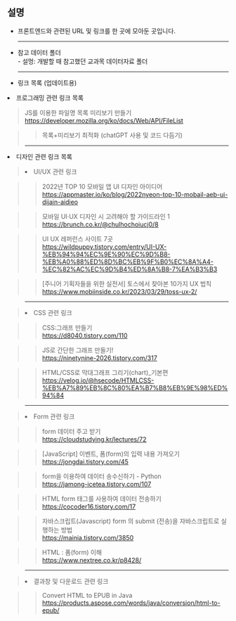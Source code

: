 ## 설명
<ul>
  <li>프론트엔드와 관련된 URL 및 링크를 한 곳에 모아둔 곳입니다.</li>
  <hr />
  <li> 참고 데이터 폴더</li>
  - 설멍: 개발할 때 참고했던 교과목 데이터자료 폴더
  <hr />
  <li>링크 목록 (업데이트용)</li>
</ul> 

<li>프로그래밍 관련 링크 목록</li>

> JS를 이용한 파일명 목록 미리보기 만들기
>https://developer.mozilla.org/ko/docs/Web/API/FileList

>> 목록+미리보기 최적화 (chatGPT 사용 및 코드 다듬기)
><hr />

<li>디자인 관련 링크 목록</li>

> <li>UI/UX 관련 링크</li>
 
>> 2022년 TOP 10 모바일 앱 UI 디자인 아이디어 <br>
>> https://appmaster.io/ko/blog/2022nyeon-top-10-mobail-aeb-ui-dijain-aidieo

>> 모바일 UI·UX 디자인 시 고려해야 할 가이드라인 1 <br>
>> https://brunch.co.kr/@chulhochoiucj0/8

>> UI UX 레퍼런스 사이트 7곳 <br>
>> https://wildpuppy.tistory.com/entry/UI-UX-%EB%94%94%EC%9E%90%EC%9D%B8-%EB%A0%88%ED%8D%BC%EB%9F%B0%EC%8A%A4-%EC%82%AC%EC%9D%B4%ED%8A%B8-7%EA%B3%B3

>> [주니어 기획자들을 위한 실전서] 토스에서 찾아본 10가지 UX 법칙 <br>
>> https://www.mobiinside.co.kr/2023/03/29/toss-ux-2/

><hr />

> <li>CSS 관련 링크</li>

>> CSS:그래프 만들기 <br>
>> https://d8040.tistory.com/110

>> JS로 간단한 그래프 만들기! <br>
>> https://ninetynine-2026.tistory.com/317

>>  HTML/CSS로 막대그래프 그리기(chart)_기본편 <br>
>> https://velog.io/@hsecode/HTMLCSS-%EB%A7%89%EB%8C%80%EA%B7%B8%EB%9E%98%ED%94%84

><hr />

><li>Form 관련 링크</li>

>>form 데이터 주고 받기<br>
>>https://cloudstudying.kr/lectures/72

>>[JavaScript] 이벤트, 폼(form)의 입력 내용 가져오기<br>
>>https://jongdai.tistory.com/45

>>form을 이용하여 데이터 송수신하기 - Python<br>
>>https://jamong-icetea.tistory.com/107

>>HTML form 태그를 사용하여 데이터 전송하기<br>
>>https://cocoder16.tistory.com/17

>>자바스크립트(Javascript) form 의 submit (전송)을 자바스크립트로 실행하는 방법<br>
>>https://mainia.tistory.com/3850

>>HTML : 폼(form) 이해<br>
>>https://www.nextree.co.kr/p8428/

><hr />

><li>결과창 및 다운로드 관련 링크</li>

>>Convert HTML to EPUB in Java
>>https://products.aspose.com/words/java/conversion/html-to-epub/
